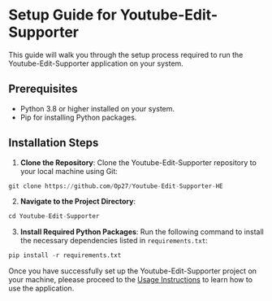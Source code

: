 # Setup Guide for Youtube-Edit-Supporter

This guide will walk you through the setup process required to run the Youtube-Edit-Supporter application on your system.

## Prerequisites

- Python 3.8 or higher installed on your system.
- Pip for installing Python packages.

## Installation Steps

1. **Clone the Repository**: Clone the Youtube-Edit-Supporter repository to your local machine using Git:
```python
git clone https://github.com/Op27/Youtube-Edit-Supporter-HE
```

2. **Navigate to the Project Directory**:
```python
cd Youtube-Edit-Supporter
```
3. **Install Required Python Packages**: Run the following command to install the necessary dependencies listed in `requirements.txt`:
```python
pip install -r requirements.txt
```

Once you have successfully set up the Youtube-Edit-Supporter project on your machine, pleease proceed to the [Usage Instructions](docs/UsageInstructions.md) to learn how to use the application.



